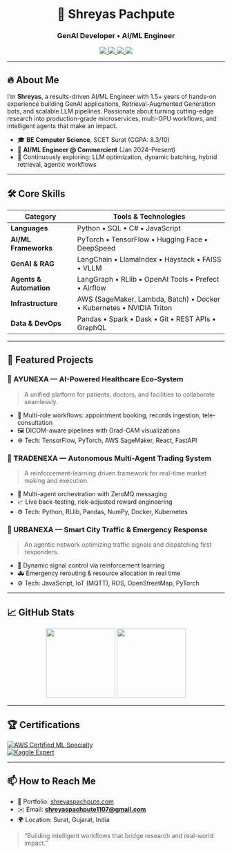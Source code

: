 <h1 align="center">🚀 Shreyas Pachpute</h1>
<h3 align="center">GenAI Developer • AI/ML Engineer</h3>

<p align="center">
  <a href="https://github.com/shreyas-pachpute">
    <img src="https://img.shields.io/badge/GitHub-100000?style=for-the-badge&logo=github&logoColor=white">
  </a>
  <a href="https://linkedin.com/in/shreyas-pachpute-b5882a204">
    <img src="https://img.shields.io/badge/LinkedIn-0077B5?style=for-the-badge&logo=linkedin&logoColor=white">
  </a>
  <a href="https://twitter.com/shreyaspachpute">
    <img src="https://img.shields.io/badge/Twitter-1DA1F2?style=for-the-badge&logo=twitter&logoColor=white">
  </a>
  <a href="mailto:shreyaspachpute1107@gmail.com">
    <img src="https://img.shields.io/badge/Email-­important?style=for-the-badge&logo=gmail&logoColor=white">
  </a>
</p>

---

## 🔥 About Me
I’m **Shreyas**, a results-driven AI/ML Engineer with 1.5+ years of hands-on experience building GenAI applications, Retrieval-Augmented Generation bots, and scalable LLM pipelines. Passionate about turning cutting-edge research into production-grade microservices, multi-GPU workflows, and intelligent agents that make an impact.

- 🎓 **BE Computer Science**, SCET Surat (CGPA: 8.3/10)  
- 💼 **AI/ML Engineer @ Commercient** (Jan 2024–Present)  
- 🌱 Continuously exploring: LLM optimization, dynamic batching, hybrid retrieval, agentic workflows

---

## 🛠️ Core Skills

| Category           | Tools & Technologies                                                  |
| ------------------ | --------------------------------------------------------------------- |
| **Languages**      | Python • SQL • C# • JavaScript                                        |
| **AI/ML Frameworks** | PyTorch • TensorFlow • Hugging Face • DeepSpeed                     |
| **GenAI & RAG**    | LangChain • LlamaIndex • Haystack • FAISS • VLLM                      |
| **Agents & Automation** | LangGraph • RLlib • OpenAI Tools • Prefect • Airflow           |
| **Infrastructure** | AWS (SageMaker, Lambda, Batch) • Docker • Kubernetes • NVIDIA Triton  |
| **Data & DevOps**  | Pandas • Spark • Dask • Git • REST APIs • GraphQL                     |

---

## 🚀 Featured Projects

### 🔹 AYUNEXA — AI-Powered Healthcare Eco-System  
> A unified platform for patients, doctors, and facilities to collaborate seamlessly.  
- 🏥 Multi-role workflows: appointment booking, records ingestion, tele-consultation  
- 🖼️ DICOM-aware pipelines with Grad-CAM visualizations  
- ⚙️ Tech: TensorFlow, PyTorch, AWS SageMaker, React, FastAPI  

### 🔹 TRADENEXA — Autonomous Multi-Agent Trading System  
> A reinforcement-learning driven framework for real-time market making and execution.  
- 🤖 Multi-agent orchestration with ZeroMQ messaging  
- 📈 Live back-testing, risk-adjusted reward engineering  
- ⚙️ Tech: Python, RLlib, Pandas, NumPy, Docker, Kubernetes  

### 🔹 URBANEXA — Smart City Traffic & Emergency Response  
> An agentic network optimizing traffic signals and dispatching first responders.  
- 🚦 Dynamic signal control via reinforcement learning  
- 🚑 Emergency rerouting & resource allocation in real time  
- ⚙️ Tech: JavaScript, IoT (MQTT), ROS, OpenStreetMap, PyTorch  

---

## 📈 GitHub Stats

<p align="center">
  <img src="https://github-readme-stats.vercel.app/api?username=shreyas-pachpute&show_icons=true&theme=vision-friendly-dark&count_private=true" height="160" />
  <img src="https://github-readme-streak-stats.herokuapp.com/?user=shreyas-pachpute&theme=vision-friendly-dark" height="160" />
</p>

---

## 🏆 Certifications

[![AWS Certified ML Specialty](https://img.shields.io/badge/AWS_ML-Certified-FF9900?style=for-the-badge&logo=amazonaws)](https://www.credly.com/badges/...)  
[![Kaggle Expert](https://img.shields.io/badge/Kaggle-Expert-20BEFF?style=for-the-badge&logo=kaggle)](https://www.kaggle.com/shreyaspachpute)

---

## 📫 How to Reach Me

- 🔗 Portfolio: [shreyaspachpute.com](https://shreyas-pachpute.github.io/)  
- ✉️ Email: **shreyaspachpute1107@gmail.com**  
- 🌍 Location: Surat, Gujarat, India  

> “Building intelligent workflows that bridge research and real-world impact.”  
